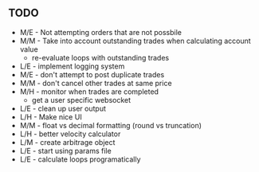 ## TODO
* M/E - Not attempting orders that are not possbile 
* M/M - Take into account outstanding trades when calculating account value
    * re-evaluate loops with outstanding trades
* L/E - implement logging system
* M/E - don't attempt to post duplicate trades
* M/M - don't cancel other trades at same price
* M/H - monitor when trades are completed
    * get a user specific websocket
* L/E - clean up user output
* L/H - Make nice UI
* M/M - float vs decimal formatting (round vs truncation)
* L/H - better velocity calculator
* L/M - create arbitrage object
* L/E - start using params file
* L/E - calculate loops programatically
